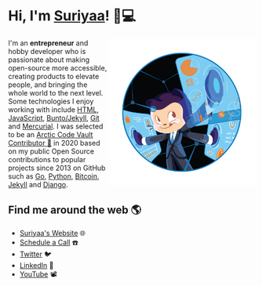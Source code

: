 # Hi, I'm [Suriyaa](https://www.suriyaa.tk)! 👋💻

<!--
**SuriyaaKudoIsc/SuriyaaKudoIsc** is a ✨ _special_ ✨ repository because its `README.md` (this file) appears on your GitHub profile.
-->

<a href="https://github.com/sponsors/SuriyaaKudoIsc"><img align="right" width="300" height="300" src="https://github.com/SuriyaaKudoIsc/SuriyaaKudoIsc/blob/master/Fintechtocat.png?raw=true"></a>
I'm an **entrepreneur** and hobby developer who is passionate about making open-source more accessible, creating products to elevate people, and bringing the whole world to the next level. Some technologies I enjoy working with include [HTML](https://html.spec.whatwg.org/), [JavaScript](https://developer.mozilla.org/en-US/docs/Web/javascript), [Bunto/Jekyll](https://buntowaf.tk/), [Git](https://git-scm.com/) and [Mercurial](https://www.mercurial-scm.org/). I was selected to be an <a href="https://archiveprogram.github.com/">Arctic Code Vault Contributor 🌟</a> in 2020 based on my public Open Source contributions to popular projects since 2013 on GitHub such as [Go](https://github.com/golang/go), [Python](https://github.com/python/cpython), [Bitcoin](https://github.com/bitcoin/bitcoin), [Jekyll](https://github.com/jekyll/jekyll) and [Django](https://github.com/django/django).

## Find me around the web 🌎
- [Suriyaa's Website](https://about.suriyaa.tk) 🌐
- [Schedule a Call](https://clarity.fm/suriyaasundararuban) :phone:
- [Twitter](http://twitter.com/SuriyaaKudoIsc) :bird:
- [LinkedIn](http://linkedin.com/in/suriyaakudo) 💼
- [YouTube](https://www.youtube.com/channel/UCBQ4OF7weja_jInXGnJVbkg) 📽 
